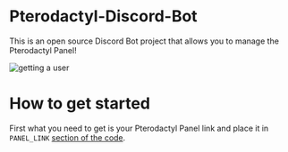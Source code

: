 # Pterodactyl-Discord-Bot
This is an open source Discord Bot project that allows you to manage the Pterodactyl Panel!

![getting a user](https://gyazo.com/b3153aa8ecbf2c006ad4ca7cc9163c04.gif)


# How to get started
First what you need to get is your Pterodactyl Panel link and place it in `PANEL_LINK` [section of the code](/bot.py).
